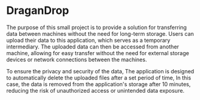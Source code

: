 # DraganDrop
The purpose of this small project is to provide a solution for transferring data between machines without the need for long-term storage. 
Users can upload their data to this application, which serves as a temporary intermediary.
The uploaded data can then be accessed from another machine, allowing for easy transfer without the need for external storage devices or network connections between the machines.

To ensure the privacy and security of the data,
The application is designed to automatically delete the uploaded files after a set period of time,
In this case, the data is removed from the application's storage after 10 minutes, reducing the risk of unauthorized access or unintended data exposure.
